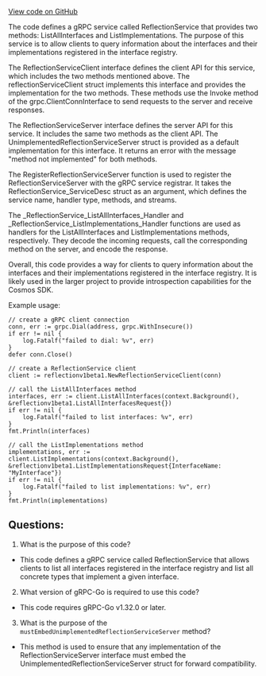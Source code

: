 [View code on GitHub](https://github.com/cosmos/cosmos-sdk/blob/main/api/cosmos/base/reflection/v1beta1/reflection_grpc.pb.go)

The code defines a gRPC service called ReflectionService that provides two methods: ListAllInterfaces and ListImplementations. The purpose of this service is to allow clients to query information about the interfaces and their implementations registered in the interface registry. 

The ReflectionServiceClient interface defines the client API for this service, which includes the two methods mentioned above. The reflectionServiceClient struct implements this interface and provides the implementation for the two methods. These methods use the Invoke method of the grpc.ClientConnInterface to send requests to the server and receive responses. 

The ReflectionServiceServer interface defines the server API for this service. It includes the same two methods as the client API. The UnimplementedReflectionServiceServer struct is provided as a default implementation for this interface. It returns an error with the message "method not implemented" for both methods. 

The RegisterReflectionServiceServer function is used to register the ReflectionServiceServer with the gRPC service registrar. It takes the ReflectionService_ServiceDesc struct as an argument, which defines the service name, handler type, methods, and streams. 

The _ReflectionService_ListAllInterfaces_Handler and _ReflectionService_ListImplementations_Handler functions are used as handlers for the ListAllInterfaces and ListImplementations methods, respectively. They decode the incoming requests, call the corresponding method on the server, and encode the response. 

Overall, this code provides a way for clients to query information about the interfaces and their implementations registered in the interface registry. It is likely used in the larger project to provide introspection capabilities for the Cosmos SDK. 

Example usage:

```
// create a gRPC client connection
conn, err := grpc.Dial(address, grpc.WithInsecure())
if err != nil {
    log.Fatalf("failed to dial: %v", err)
}
defer conn.Close()

// create a ReflectionService client
client := reflectionv1beta1.NewReflectionServiceClient(conn)

// call the ListAllInterfaces method
interfaces, err := client.ListAllInterfaces(context.Background(), &reflectionv1beta1.ListAllInterfacesRequest{})
if err != nil {
    log.Fatalf("failed to list interfaces: %v", err)
}
fmt.Println(interfaces)

// call the ListImplementations method
implementations, err := client.ListImplementations(context.Background(), &reflectionv1beta1.ListImplementationsRequest{InterfaceName: "MyInterface"})
if err != nil {
    log.Fatalf("failed to list implementations: %v", err)
}
fmt.Println(implementations)
```
## Questions: 
 1. What is the purpose of this code?
- This code defines a gRPC service called ReflectionService that allows clients to list all interfaces registered in the interface registry and list all concrete types that implement a given interface.

2. What version of gRPC-Go is required to use this code?
- This code requires gRPC-Go v1.32.0 or later.

3. What is the purpose of the `mustEmbedUnimplementedReflectionServiceServer` method?
- This method is used to ensure that any implementation of the ReflectionServiceServer interface must embed the UnimplementedReflectionServiceServer struct for forward compatibility.